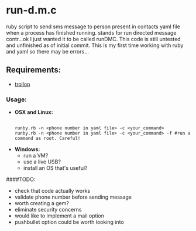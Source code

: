 # run-d.m.c
  ruby script to send sms message to person present in contacts yaml file when a process has finished running. stands for run directed message contr...ok I just wanted it to be called runDMC. This code is still untested and unfinished as of initial commit. This is my first time working with ruby and yaml so there may be errors...

## Requirements:
- [trollop](https://github.com/ManageIQ/trollop)

### Usage:
  - **OSX and Linux:**<br>
    ```shell
    
    runby.rb -n <phone number in yaml file> -c <your_command>
    runby.rb -n <phone number in yaml file> -c <your_command> -f #run a command as root. Careful!
    
    ```
  - **Windows:**
    - run a VM?
    - use a live USB?
    - install an OS that's useful?

####TODO:
  - check that code actually works
  - validate phone number before sending message
  - worth creating a gem?
  - eliminate security concerns
  - would like to implement a mail option
  - pushbullet option could be worth looking into



